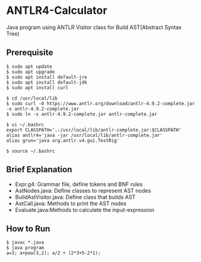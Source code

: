 # ANTLR4-Calculator
Java program using ANTLR Visitor class for Build AST(Abstract Syntax Tree)

## Prerequisite

```
$ sudo apt update
$ sudo apt upgrade
$ sudo apt install default-jre
$ sudo apt install default-jdk
$ sudo apt install curl

$ cd /usr/local/lib
$ sudo curl -0 https://www.antlr.org/download/antlr-4.9.2-complete.jar -o antlr-4.9.2-complete.jar
$ sudo ln -s antlr-4.9.2-complete.jar antlr-complete.jar

$ vi ~/.bashrc
export CLASSPATH='.:/usr/local/lib/antlr-complete.jar:$CLASSPATH'
alias antlr4='java -jar /usr/local/lib/antlr-complete.jar'
alias grun='java org.antlr.v4.gui.TestRig'

$ source ~/.bashrc
```

## Brief Explanation
- Expr.g4: Grammar file, define tokens and BNF rules
- AstNodes.java: Define classes to represent AST nodes
- BuildAstVisitor.java: Define class that builds AST
- AstCall.java: Methods to print the AST nodes
- Evaluate.java:Methods to calculate the input-expression

## How to Run
```
$ javac *.java
$ java program
a=3; a+pow(3,2); a/2 + (2*3+5-2*1);
```
